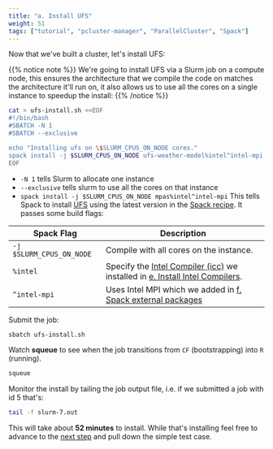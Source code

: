 ```yaml
---
title: "a. Install UFS"
weight: 51
tags: ["tutorial", "pcluster-manager", "ParallelCluster", "Spack"]
---
```


Now that we've built a cluster, let's install UFS:

{{% notice note %}}
We're going to install UFS via a Slurm job on a compute node, this ensures the architecture that we compile the code on matches the architecture it'll run on, it also allows us to use all the cores on a single instance to speedup the install:
{{% /notice %}}

```bash
cat > ufs-install.sh <<EOF
#!/bin/bash
#SBATCH -N 1
#SBATCH --exclusive

echo "Installing ufs on \$SLURM_CPUS_ON_NODE cores."
spack install -j $SLURM_CPUS_ON_NODE ufs-weather-model%intel^intel-mpi
EOF
```

* `-N 1` tells Slurm to allocate one instance
* `--exclusive` tells slurm to use all the cores on that instance
* `spack install -j $SLURM_CPUS_ON_NODE mpas%intel^intel-mpi` This tells Spack to install [UFS](https://spack.readthedocs.io/en/latest/package_list.html#ufs-weather-model) using the latest version in the [Spack recipe](https://github.com/spack/spack/blob/develop/var/spack/repos/builtin/packages/ufs-weather-model/package.py). It passes some build flags:

| **Spack Flag**   | **Description** |
| ----------- | ----------- |
| `-j $SLURM_CPUS_ON_NODE`     | Compile with all cores on the instance.   |
| `%intel`     | Specify the [Intel Compiler (icc)](https://spack.readthedocs.io/en/latest/package_list.html#intel-oneapi-compilers) we installed in [e. Install Intel Compilers](/02-cluster/05-install-intel-compilers.html). |
| `^intel-mpi`     | Uses Intel MPI which we added in [f. Spack external packages](/02-cluster/05-install-intel-compilers.html)

Submit the job:

```bash
sbatch ufs-install.sh
```

Watch **squeue** to see when the job transitions from `CF` (bootstrapping) into `R` (running).

```bash
squeue
```

Monitor the install by tailing the job output file, i.e. if we submitted a job with id 5 that's:

```bash
tail -f slurm-7.out
```

This will take about **52 minutes** to install. While that's installing feel free to advance to the [next step](/05-ufs/02-simple-test.html) and pull down the simple test case.
